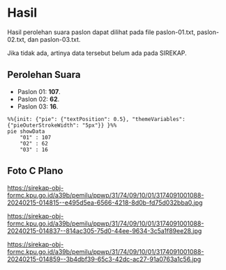 # Hasil

Hasil perolehan suara paslon dapat dilihat pada file paslon-01.txt, paslon-02.txt, dan paslon-03.txt.

Jika tidak ada, artinya data tersebut belum ada pada SIREKAP.

## Perolehan Suara

 * Paslon 01: **107**.
 * Paslon 02: **62**.
 * Paslon 03: **16**.

```mermaid
%%{init: {"pie": {"textPosition": 0.5}, "themeVariables": {"pieOuterStrokeWidth": "5px"}} }%%
pie showData
    "01" : 107
    "02" : 62
    "03" : 16
```
## Foto C Plano

https://sirekap-obj-formc.kpu.go.id/a39b/pemilu/ppwp/31/74/09/10/01/3174091001088-20240215-014815--e495d5ea-6566-4218-8d0b-fd75d032bba0.jpg

https://sirekap-obj-formc.kpu.go.id/a39b/pemilu/ppwp/31/74/09/10/01/3174091001088-20240215-014837--814ac305-75d0-44ee-9634-3c5a1f89ee28.jpg

https://sirekap-obj-formc.kpu.go.id/a39b/pemilu/ppwp/31/74/09/10/01/3174091001088-20240215-014859--3b4dbf39-65c3-42dc-ac27-91a0763a1c56.jpg
